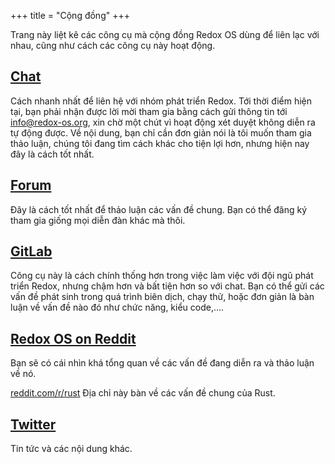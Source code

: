 +++
title = "Cộng đồng"
+++

Trang này liệt kê các công cụ mà cộng đồng Redox OS dùng để liên lạc với nhau, cũng như cách các công cụ này hoạt động.


<a id="chat"></a>
## [Chat](https://chat.redox-os.org)

Cách nhanh nhất để liên hệ với nhóm phát triển Redox. Tới thời điểm hiện tại, bạn phải nhận được lời mời tham gia bằng cách gửi thông tin tới info@redox-os.org, xin chờ một chút vì hoạt động xét duyệt không diễn ra tự động được. Về nội dung, bạn chỉ cần đơn giản nói là tôi muốn tham gia thảo luận, chúng tôi đang tìm cách khác cho tiện lợi hơn, nhưng hiện nay đây là cách tốt nhất.


<a id="forum"></a>
## [Forum](https://discourse.redox-os.org/)

Đây là cách tốt nhất để thảo luận các vấn đề chung. Bạn có thể đăng ký tham gia giống mọi diễn đàn khác mà thôi.


<a id="gitlab"></a>
## [GitLab](https://gitlab.redox-os.org/redox-os/redox)

Công cụ này là cách chính thống hơn trong việc làm việc với đội ngũ phát triển Redox, nhưng chậm hơn và bất tiện hơn so với chat. Bạn có thể gửi các vấn đề phát sinh trong quá trình biên dịch, chạy thử, hoặc đơn giản là bàn luận về vấn đề nào đó như chức năng, kiểu code,....

<a id="reddit"></a>
## [Redox OS on Reddit](https://www.reddit.com/r/Redox/)

Bạn sẽ có cái nhìn khá tổng quan về các vấn đề đang diễn ra và thảo luận về nó.

[reddit.com/r/rust](https://www.reddit.com/r/rust) Địa chỉ này bàn về các vấn đề chung của Rust.

<a id="twitter"></a>
## [Twitter](https://twitter.com/redox_os)

Tin tức và các nội dung khác.
